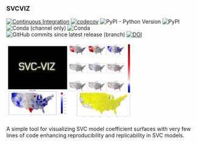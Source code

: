 ### SVCVIZ
[![Continuous Integration](https://github.com/oturns/geosnap/actions/workflows/unittests.yml/badge.svg)](https://github.com/oturns/geosnap/actions/workflows/unittests.yml)
[![codecov](https://codecov.io/gh/oturns/geosnap/branch/main/graph/badge.svg)](https://codecov.io/gh/oturns/geosnap)
![PyPI - Python Version](https://img.shields.io/pypi/pyversions/geosnap)
![PyPI](https://img.shields.io/pypi/v/geosnap)
![Conda (channel only)](https://img.shields.io/conda/vn/conda-forge/geosnap)
![Conda](https://img.shields.io/conda/dn/conda-forge/geosnap)
![GitHub commits since latest release (branch)](https://img.shields.io/github/commits-since/oturns/geosnap/latest)
[![DOI](https://zenodo.org/badge/DOI/10.5281/zenodo.3526163.svg)](https://doi.org/10.5281/zenodo.3526163)

<img src="notebooks/SVC-VIZ.png" />

A simple tool for visualizing SVC model coefficient surfaces with very few lines of code enhancing reproducibility and replicability in SVC models. 
